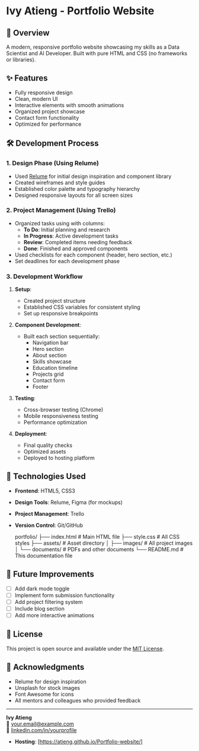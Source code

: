 # Ivy Atieng - Portfolio Website

 

## 🚀 Overview
A modern, responsive portfolio website showcasing my skills as a Data Scientist and AI Developer. Built with pure HTML and CSS (no frameworks or libraries).

## ✨ Features
- Fully responsive design
- Clean, modern UI
- Interactive elements with smooth animations
- Organized project showcase
- Contact form functionality
- Optimized for performance

## 🛠 Development Process

### 1. Design Phase (Using Relume)
- Used [Relume](https://www.relume.io/app/project/P898505_qu2a2spEcYvA38_-wG5wUCziTW6wWF5PjyAXkr2iwEk#mode=sitemap) for initial design inspiration and component library
- Created wireframes and style guides
- Established color palette and typography hierarchy
- Designed responsive layouts for all screen sizes

### 2. Project Management (Using Trello)
- Organized tasks using  with columns:
  - **To Do**: Initial planning and research
  - **In Progress**: Active development tasks
  - **Review**: Completed items needing feedback
  - **Done**: Finished and approved components
- Used checklists for each component (header, hero section, etc.)
- Set deadlines for each development phase

### 3. Development Workflow
1. **Setup**:
   - Created project structure
   - Established CSS variables for consistent styling
   - Set up responsive breakpoints

2. **Component Development**:
   - Built each section sequentially:
     - Navigation bar
     - Hero section
     - About section
     - Skills showcase
     - Education timeline
     - Projects grid
     - Contact form
     - Footer

3. **Testing**:
   - Cross-browser testing (Chrome)
   - Mobile responsiveness testing
   - Performance optimization

4. **Deployment**:
   - Final quality checks
   - Optimized assets
   - Deployed to hosting platform

## 🧰 Technologies Used
- **Frontend**: HTML5, CSS3
- **Design Tools**: Relume, Figma (for mockups)
- **Project Management**: Trello
- **Version Control**: Git/GitHub

  portfolio/
├── index.html # Main HTML file
├── style.css # All CSS styles
├── assets/ # Asset directory
│ ├── images/ # All project images
│ └── documents/ # PDFs and other documents
└── README.md # This documentation file


## 🚧 Future Improvements
- [ ] Add dark mode toggle
- [ ] Implement form submission functionality
- [ ] Add project filtering system
- [ ] Include blog section
- [ ] Add more interactive animations

## 📄 License
This project is open source and available under the [MIT License](LICENSE).

## 🙏 Acknowledgments
- Relume for design inspiration
- Unsplash for stock images
- Font Awesome for icons
- All mentors and colleagues who provided feedback

---

**Ivy Atieng**  
📧 [your.email@example.com](mailto:stiengivylisa@gmail.com)  
🔗 [linkedin.com/in/yourprofile](https://linkedin.com/in/ivy-atieng-a5a52b350/)
- **Hosting**: [https://atieng.github.io/Portfolio-website/]

 
